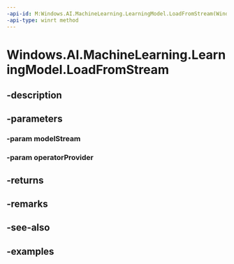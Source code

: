 ```yaml
---
-api-id: M:Windows.AI.MachineLearning.LearningModel.LoadFromStream(Windows.Storage.Streams.IRandomAccessStreamReference,Windows.AI.MachineLearning.ILearningModelOperatorProvider)
-api-type: winrt method
---
```


<!-- Method syntax.
public LearningModel LearningModel.LoadFromStream(IRandomAccessStreamReference modelStream, ILearningModelOperatorProvider operatorProvider)
-->

# Windows.AI.MachineLearning.LearningModel.LoadFromStream

## -description

## -parameters
### -param modelStream

### -param operatorProvider

## -returns

## -remarks

## -see-also

## -examples

